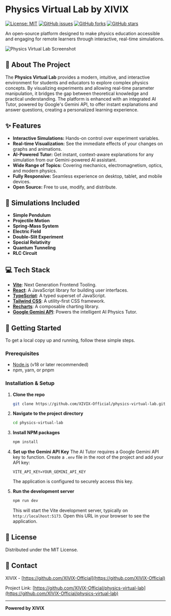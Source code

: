 
# Physics Virtual Lab by XIVIX

[![License: MIT](https://img.shields.io/badge/License-MIT-yellow.svg)](https://opensource.org/licenses/MIT)
[![GitHub issues](https://img.shields.io/github/issues/XIVIX-Official/physics-virtual-lab)](https://github.com/XIVIX-Official/physics-virtual-lab/issues)
[![GitHub forks](https://img.shields.io/github/forks/XIVIX-Official/physics-virtual-lab)](https://github.com/XIVIX-Official/physics-virtual-lab/network)
[![GitHub stars](https://img.shields.io/github/stars/XIVIX-Official/physics-virtual-lab)](https://github.com/XIVIX-Official/physics-virtual-lab/stargazers)

An open-source platform designed to make physics education accessible and engaging for remote learners through interactive, real-time simulations.

![Physics Virtual Lab Screenshot](https://storage.googleapis.com/aistudio-project-images/b48b7890-50b3-4f24-9b63-14917631725b.png)

## 🔬 About The Project

The **Physics Virtual Lab** provides a modern, intuitive, and interactive environment for students and educators to explore complex physics concepts. By visualizing experiments and allowing real-time parameter manipulation, it bridges the gap between theoretical knowledge and practical understanding. The platform is enhanced with an integrated AI Tutor, powered by Google's Gemini API, to offer instant explanations and answer questions, creating a personalized learning experience.

## ✨ Features

- **Interactive Simulations:** Hands-on control over experiment variables.
- **Real-time Visualization:** See the immediate effects of your changes on graphs and animations.
- **AI-Powered Tutor:** Get instant, context-aware explanations for any simulation from our Gemini-powered AI assistant.
- **Wide Range of Topics:** Covering mechanics, electromagnetism, optics, and modern physics.
- **Fully Responsive:** Seamless experience on desktop, tablet, and mobile devices.
- **Open Source:** Free to use, modify, and distribute.

## 🧪 Simulations Included

-   **Simple Pendulum**
-   **Projectile Motion**
-   **Spring-Mass System**
-   **Electric Field**
-   **Double-Slit Experiment**
-   **Special Relativity**
-   **Quantum Tunneling**
-   **RLC Circuit**

## 💻 Tech Stack

-   **[Vite](https://vitejs.dev/)**: Next Generation Frontend Tooling.
-   **[React](https://react.dev/)**: A JavaScript library for building user interfaces.
-   **[TypeScript](https://www.typescriptlang.org/)**: A typed superset of JavaScript.
-   **[Tailwind CSS](https://tailwindcss.com/)**: A utility-first CSS framework.
-   **[Recharts](https://recharts.org/)**: A composable charting library.
-   **[Google Gemini API](https://ai.google.dev/)**: Powers the intelligent AI Physics Tutor.

## 🚀 Getting Started

To get a local copy up and running, follow these simple steps.

### Prerequisites

-   [Node.js](https://nodejs.org/) (v18 or later recommended)
-   npm, yarn, or pnpm

### Installation & Setup

1.  **Clone the repo**
    ```sh
    git clone https://github.com/XIVIX-Official/physics-virtual-lab.git
    ```
2.  **Navigate to the project directory**
    ```sh
    cd physics-virtual-lab
    ```
3.  **Install NPM packages**
    ```sh
    npm install
    ```
4.  **Set up the Gemini API Key**
    The AI Tutor requires a Google Gemini API key to function. Create a `.env` file in the root of the project and add your API key:
    ```
    VITE_API_KEY=YOUR_GEMINI_API_KEY
    ```
    The application is configured to securely access this key.

5.  **Run the development server**
    ```sh
    npm run dev
    ```
    This will start the Vite development server, typically on `http://localhost:5173`. Open this URL in your browser to see the application.

## 📜 License

Distributed under the MIT License.

## 📧 Contact

XIVIX - [https://github.com/XIVIX-Official](https://github.com/XIVIX-Official)

Project Link: [https://github.com/XIVIX-Official/physics-virtual-lab](https://github.com/XIVIX-Official/physics-virtual-lab)

---
**Powered by XIVIX**
